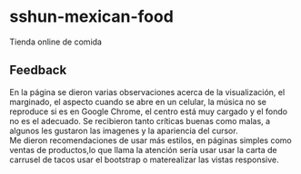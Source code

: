 # sshun-mexican-food
Tienda online de comida
## Feedback
En la página se dieron varias observaciones acerca de la visualización, el marginado, el aspecto cuando se abre en un celular, la música no se reproduce si es en Google Chrome, el centro está muy cargado y el fondo no es el adecuado.
Se recibieron tanto críticas buenas como malas, a algunos les gustaron las imagenes y la apariencia del cursor.  
Me dieron recomendaciones de usar más estilos, en páginas simples como ventas de productos,lo que llama la atención sería usar usar la carta de carrusel de tacos usar el bootstrap o materealizar las vistas responsive.
